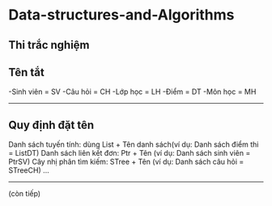 # Data-structures-and-Algorithms

Thi trắc nghiệm
------------------------------------------
Tên tắt
------------------------------------------
-Sinh viên = SV
-Câu hỏi   = CH
-Lớp học   = LH
-Điểm      = DT
-Môn học   = MH

------------------------------------------
Quy định đặt tên
------------------------------------------

Danh sách tuyến tính: dùng List + Tên danh sách(ví dụ: Danh sách điểm thi = ListDT)
Danh sách liên kết đơn: Ptr + Tên (ví dụ: Danh sách sinh viên = PtrSV)
Cây nhị phân tìm kiếm: STree + Tên (ví dụ: Danh sách câu hỏi = STreeCH)
...

------------------------------------------

(còn tiếp)
